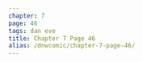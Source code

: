```yaml
---
chapter: 7
page: 46
tags: dan eve
title: Chapter 7 Page 46
alias: /dnwcomic/chapter-7-page-46/
---
```

